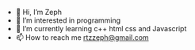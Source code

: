 - 👋 Hi, I’m Zeph
- 👀 I’m interested in programming
- 🌱 I’m currently learning c++ html css and Javascript
- 📫 How to reach me rtzzeph@gmail.com

<!---
intzeph/intzeph is a ✨ special ✨ repository because its `README.md` (this file) appears on your GitHub profile.
You can click the Preview link to take a look at your changes.
--->
